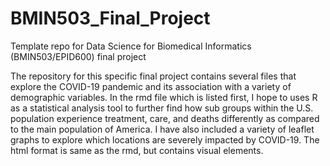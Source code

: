 # BMIN503_Final_Project
Template repo for Data Science for Biomedical Informatics (BMIN503/EPID600) final project

The repository for this specific final project contains several files that explore the COVID-19 pandemic and its association with a variety of demographic variables. In the rmd file which is listed first, I hope to uses R as a statistical analysis tool to further find how sub groups within the U.S. population experience treatment, care, and deaths differently as compared to the main population of America. I have also included a variety of leaflet graphs to explore which locations are severely impacted by COVID-19. The html format is same as the rmd, but contains visual elements. 
